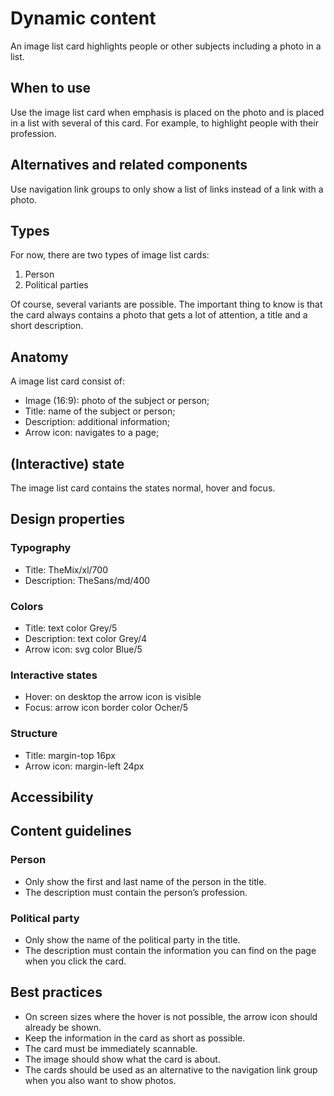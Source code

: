 # Dynamic content

An image list card highlights people or other subjects including a photo in a list.

## When to use

Use the image list card when emphasis is placed on the photo and is placed in a list with several of this card. For example, to highlight people with their profession.

## Alternatives and related components

Use navigation link groups to only show a list of links instead of a link with a photo.

## Types

For now, there are two types of image list cards:

1. Person
2. Political parties

Of course, several variants are possible. The important thing to know is that the card always contains a photo that gets a lot of attention, a title and a short description.

## Anatomy

A image list card consist of:

- Image (16:9): photo of the subject or person;
- Title: name of the subject or person;
- Description: additional information;
- Arrow icon: navigates to a page;

## (Interactive) state

The image list card contains the states normal, hover and focus.

## Design properties

### Typography

- Title: TheMix/xl/700
- Description: TheSans/md/400

### Colors

- Title: text color Grey/5
- Description: text color Grey/4
- Arrow icon: svg color Blue/5

### Interactive states

- Hover: on desktop the arrow icon is visible
- Focus: arrow icon border color Ocher/5

### Structure

- Title: margin-top 16px
- Arrow icon: margin-left 24px

## Accessibility

## Content guidelines

### Person

- Only show the first and last name of the person in the title.
- The description must contain the person’s profession.

### Political party

- Only show the name of the political party in the title.
- The description must contain the information you can find on the page when you click the card.

## Best practices

- On screen sizes where the hover is not possible, the arrow icon should already be shown.
- Keep the information in the card as short as possible.
- The card must be immediately scannable.
- The image should show what the card is about.
- The cards should be used as an alternative to the navigation link group when you also want to show photos.
